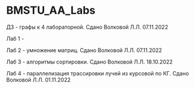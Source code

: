 # BMSTU_AA_Labs

ДЗ - графы к 4 лабораторной. Сдано Волковой Л.Л. 07.11.2022

Лаб 1 - 

Лаб 2 - умножение матриц. Сдано Волковой Л.Л. 07.11.2022

Лаб 3 - алгоритмы сортировки. Сдано Волковой Л.Л. 18.10.2022

Лаб 4 - параллелизация трассировки лучей из курсовой по КГ. Сдано Волковой Л.Л. 01.11.2022
